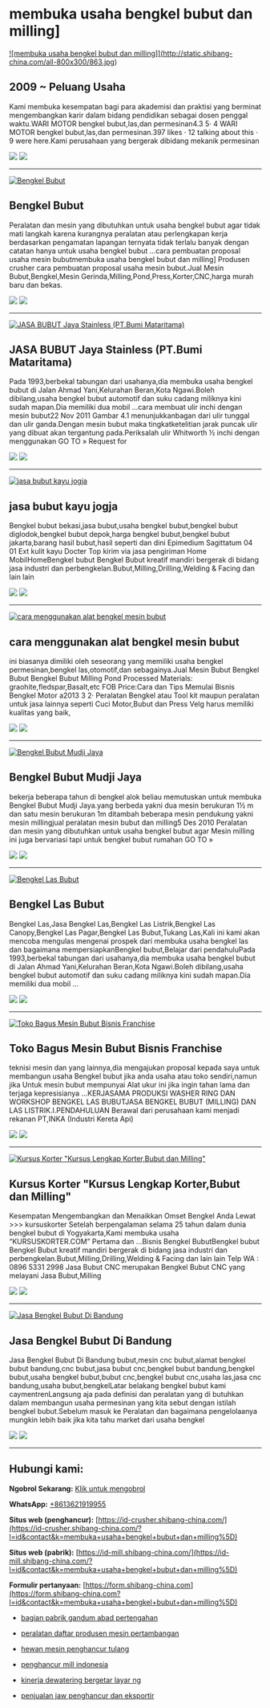 # membuka usaha bengkel bubut dan milling]

<a href="https://swt.shibang-china.com/?l=id&img&k=membuka+usaha+bengkel+bubut+dan+milling%5D" target="_blank">![membuka usaha bengkel bubut dan milling]](http://static.shibang-china.com/all-800x300/863.jpg)</a>

## 2009 ~ Peluang Usaha
Kami membuka kesempatan bagi para akademisi dan praktisi yang berminat mengembangkan karir dalam bidang pendidikan sebagai dosen penggal waktu.WARI MOTOR bengkel bubut,las,dan permesinan4.3 5· 4 WARI MOTOR bengkel bubut,las,dan permesinan.397 likes · 12 talking about this · 9 were here.Kami perusahaan yang bergerak dibidang mekanik permesinan


<a href="https://whatsapp.shibangsoft.com/WhatsApp.php" target="_blank" title="WhatsApp">![](http://static.shibang-china.com/icon/whatsapp.png)</a> <a href="https://swt.shibang-china.com/?l=id&icon&k=membuka+usaha+bengkel+bubut+dan+milling%5D" target="_blank">![](http://static.shibang-china.com/icon/chat-id.png)</a>

---

<a href="https://swt.shibang-china.com/?l=id&img&k=membuka+usaha+bengkel+bubut+dan+milling%5D" target="_blank">![Bengkel Bubut](http://static.shibang-china.com/all-800x300/164.jpg)</a>

## Bengkel Bubut
Peralatan dan mesin yang dibutuhkan untuk usaha bengkel bubut agar tidak mati langkah karena kurangnya peralatan atau perlengkapan kerja berdasarkan pengamatan lapangan ternyata tidak terlalu banyak dengan catatan hanya untuk usaha bengkel bubut …cara pembuatan proposal usaha mesin bubutmembuka usaha bengkel bubut dan milling] Produsen crusher cara pembuatan proposal usaha mesin bubut.Jual Mesin Bubut,Bengkel,Mesin Gerinda,Milling,Pond,Press,Korter,CNC,harga murah baru dan bekas.


<a href="https://whatsapp.shibangsoft.com/WhatsApp.php" target="_blank" title="WhatsApp">![](http://static.shibang-china.com/icon/whatsapp.png)</a> <a href="https://swt.shibang-china.com/?l=id&icon&k=membuka+usaha+bengkel+bubut+dan+milling%5D" target="_blank">![](http://static.shibang-china.com/icon/chat-id.png)</a>

---

<a href="https://swt.shibang-china.com/?l=id&img&k=membuka+usaha+bengkel+bubut+dan+milling%5D" target="_blank">![JASA BUBUT Jaya Stainless (PT.Bumi Mataritama)](http://static.shibang-china.com/all-800x300/1274.jpg)</a>

## JASA BUBUT Jaya Stainless (PT.Bumi Mataritama)
Pada 1993,berbekal tabungan dari usahanya,dia membuka usaha bengkel bubut di Jalan Ahmad Yani,Kelurahan Beran,Kota Ngawi.Boleh dibilang,usaha bengkel bubut automotif dan suku cadang miliknya kini sudah mapan.Dia memiliki dua mobil …cara membuat ulir inchi dengan mesin bubut22 Nov 2011 Gambar 4.1 menunjukkanbagan dari ulir tunggal dan ulir ganda.Dengan mesin bubut maka tingkatketelitian jarak puncak ulir yang dibuat akan tergantung pada.Periksalah ulir Whitworth ½ inchi dengan menggunakan GO TO » Request for


<a href="https://whatsapp.shibangsoft.com/WhatsApp.php" target="_blank" title="WhatsApp">![](http://static.shibang-china.com/icon/whatsapp.png)</a> <a href="https://swt.shibang-china.com/?l=id&icon&k=membuka+usaha+bengkel+bubut+dan+milling%5D" target="_blank">![](http://static.shibang-china.com/icon/chat-id.png)</a>

---

<a href="https://swt.shibang-china.com/?l=id&img&k=membuka+usaha+bengkel+bubut+dan+milling%5D" target="_blank">![jasa bubut kayu jogja](http://static.shibang-china.com/all-800x300/745.jpg)</a>

## jasa bubut kayu jogja
Bengkel bubut bekasi,jasa bubut,usaha bengkel bubut,bengkel bubut diglodok,bengkel bubut depok,harga bengkel bubut,bengkel bubut jakarta,barang hasil bubut,hasil seperti dan dini Epimedium Sagittatum 04 01 Ext kulit kayu Docter Top kirim via jasa pengiriman Home MobilHomeBengkel bubut Bengkel Bubut kreatif mandiri bergerak di bidang jasa industri dan perbengkelan.Bubut,Milling,Drilling,Welding & Facing dan lain lain


<a href="https://whatsapp.shibangsoft.com/WhatsApp.php" target="_blank" title="WhatsApp">![](http://static.shibang-china.com/icon/whatsapp.png)</a> <a href="https://swt.shibang-china.com/?l=id&icon&k=membuka+usaha+bengkel+bubut+dan+milling%5D" target="_blank">![](http://static.shibang-china.com/icon/chat-id.png)</a>

---

<a href="https://swt.shibang-china.com/?l=id&img&k=membuka+usaha+bengkel+bubut+dan+milling%5D" target="_blank">![cara menggunakan alat bengkel mesin bubut](http://static.shibang-china.com/all-800x300/841.jpg)</a>

## cara menggunakan alat bengkel mesin bubut
ini biasanya dimiliki oleh seseorang yang memiliki usaha bengkel permesinan,bengkel las,otomotif,dan sebagainya.Jual Mesin Bubut Bengkel Bubut Bengkel Bubut Milling Pond Processed Materials: graohite,fledspar,Basalt,etc FOB Price:Cara dan Tips Memulai Bisnis Bengkel Motor a2013 3 2· Peralatan Bengkel atau Tool kit maupun peralatan untuk jasa lainnya seperti Cuci Motor,Bubut dan Press Velg harus memiliki kualitas yang baik,


<a href="https://whatsapp.shibangsoft.com/WhatsApp.php" target="_blank" title="WhatsApp">![](http://static.shibang-china.com/icon/whatsapp.png)</a> <a href="https://swt.shibang-china.com/?l=id&icon&k=membuka+usaha+bengkel+bubut+dan+milling%5D" target="_blank">![](http://static.shibang-china.com/icon/chat-id.png)</a>

---

<a href="https://swt.shibang-china.com/?l=id&img&k=membuka+usaha+bengkel+bubut+dan+milling%5D" target="_blank">![Bengkel Bubut Mudji Jaya](http://static.shibang-china.com/all-800x300/1169.jpg)</a>

## Bengkel Bubut Mudji Jaya
bekerja beberapa tahun di bengkel alok beliau memutuskan untuk membuka Bengkel Bubut Mudji Jaya.yang berbeda yakni dua mesin berukuran 1½ m dan satu mesin berukuran 1m ditambah beberapa mesin pendukung yakni mesin millingjual peralatan mesin bubut dan milling5 Des 2010 Peralatan dan mesin yang dibutuhkan untuk usaha bengkel bubut agar Mesin milling ini juga bervariasi tapi untuk bengkel bubut rumahan GO TO »


<a href="https://whatsapp.shibangsoft.com/WhatsApp.php" target="_blank" title="WhatsApp">![](http://static.shibang-china.com/icon/whatsapp.png)</a> <a href="https://swt.shibang-china.com/?l=id&icon&k=membuka+usaha+bengkel+bubut+dan+milling%5D" target="_blank">![](http://static.shibang-china.com/icon/chat-id.png)</a>

---

<a href="https://swt.shibang-china.com/?l=id&img&k=membuka+usaha+bengkel+bubut+dan+milling%5D" target="_blank">![Bengkel Las Bubut](http://static.shibang-china.com/all-800x300/546.jpg)</a>

## Bengkel Las Bubut
Bengkel Las,Jasa Bengkel Las,Bengkel Las Listrik,Bengkel Las Canopy,Bengkel Las Pagar,Bengkel Las Bubut,Tukang Las,Kali ini kami akan mencoba mengulas mengenai prospek dari membuka usaha bengkel las dan bagaimana mempersiapkanBengkel bubut,Belajar dari pendahuluPada 1993,berbekal tabungan dari usahanya,dia membuka usaha bengkel bubut di Jalan Ahmad Yani,Kelurahan Beran,Kota Ngawi.Boleh dibilang,usaha bengkel bubut automotif dan suku cadang miliknya kini sudah mapan.Dia memiliki dua mobil …


<a href="https://whatsapp.shibangsoft.com/WhatsApp.php" target="_blank" title="WhatsApp">![](http://static.shibang-china.com/icon/whatsapp.png)</a> <a href="https://swt.shibang-china.com/?l=id&icon&k=membuka+usaha+bengkel+bubut+dan+milling%5D" target="_blank">![](http://static.shibang-china.com/icon/chat-id.png)</a>

---

<a href="https://swt.shibang-china.com/?l=id&img&k=membuka+usaha+bengkel+bubut+dan+milling%5D" target="_blank">![Toko Bagus Mesin Bubut Bisnis Franchise](http://static.shibang-china.com/all-800x300/654.jpg)</a>

## Toko Bagus Mesin Bubut Bisnis Franchise
teknisi mesin dan yang lainnya,dia mengajukan proposal kepada saya untuk membangun usaha Bengkel bubut jika anda usaha atau toko sendiri,namun jika Untuk mesin bubut mempunyai Alat ukur ini jika ingin tahan lama dan terjaga kepresisianya …KERJASAMA PRODUKSI WASHER RING DAN WORKSHOP BENGKEL LAS BUBUTJASA BENGKEL BUBUT (MILLING) DAN LAS LISTRIK.I.PENDAHULUAN Berawal dari perusahaan kami menjadi rekanan PT,INKA (Industri Kereta Api)


<a href="https://whatsapp.shibangsoft.com/WhatsApp.php" target="_blank" title="WhatsApp">![](http://static.shibang-china.com/icon/whatsapp.png)</a> <a href="https://swt.shibang-china.com/?l=id&icon&k=membuka+usaha+bengkel+bubut+dan+milling%5D" target="_blank">![](http://static.shibang-china.com/icon/chat-id.png)</a>

---

<a href="https://swt.shibang-china.com/?l=id&img&k=membuka+usaha+bengkel+bubut+dan+milling%5D" target="_blank">![Kursus Korter "Kursus Lengkap Korter,Bubut dan Milling"](http://static.shibang-china.com/all-800x300/31.jpg)</a>

## Kursus Korter "Kursus Lengkap Korter,Bubut dan Milling"
Kesempatan Mengembangkan dan Menaikkan Omset Bengkel Anda Lewat >>> kursuskorter Setelah berpengalaman selama 25 tahun dalam dunia bengkel bubut di Yogyakarta,Kami membuka usaha “KURSUSKORTER.COM” Pertama dan …Bisnis Bengkel BubutBengkel bubut Bengkel Bubut kreatif mandiri bergerak di bidang jasa industri dan perbengkelan.Bubut,Milling,Drilling,Welding & Facing dan lain lain Telp WA : 0896 5331 2998 Jasa Bubut CNC merupakan Bengkel Bubut CNC yang melayani Jasa Bubut,Milling


<a href="https://whatsapp.shibangsoft.com/WhatsApp.php" target="_blank" title="WhatsApp">![](http://static.shibang-china.com/icon/whatsapp.png)</a> <a href="https://swt.shibang-china.com/?l=id&icon&k=membuka+usaha+bengkel+bubut+dan+milling%5D" target="_blank">![](http://static.shibang-china.com/icon/chat-id.png)</a>

---

<a href="https://swt.shibang-china.com/?l=id&img&k=membuka+usaha+bengkel+bubut+dan+milling%5D" target="_blank">![Jasa Bengkel Bubut Di Bandung](http://static.shibang-china.com/all-800x300/522.jpg)</a>

## Jasa Bengkel Bubut Di Bandung
Jasa Bengkel Bubut Di Bandung bubut,mesin cnc bubut,alamat bengkel bubut bandung,cnc bubut,jasa bubut cnc,bengkel bubut bandung,bengkel bubut,usaha bengkel bubut,bubut cnc,bengkel bubut cnc,usaha las,jasa cnc bandung,usaha bubut,bengkelLatar belakang bengkel bubut kami caymentrenLangsung aja pada definisi dan peralatan yang di butuhkan dalam membangun usaha permesinan yang kita sebut dengan istilah bengkel bubut.Sebelum masuk ke Peralatan dan bagaimana pengelolaanya mungkin lebih baik jika kita tahu market dari usaha bengkel


<a href="https://whatsapp.shibangsoft.com/WhatsApp.php" target="_blank" title="WhatsApp">![](http://static.shibang-china.com/icon/whatsapp.png)</a> <a href="https://swt.shibang-china.com/?l=id&icon&k=membuka+usaha+bengkel+bubut+dan+milling%5D" target="_blank">![](http://static.shibang-china.com/icon/chat-id.png)</a>

---
## Hubungi kami:

**Ngobrol Sekarang:** [Klik untuk mengobrol](https://swt.shibang-china.com?l=id&contact&k=membuka+usaha+bengkel+bubut+dan+milling%5D)

**WhatsApp:**  [+8613621919955](https://whatsapp.shibangsoft.com/WhatsApp.php)

**Situs web (penghancur):** [https://id-crusher.shibang-china.com/](https://id-crusher.shibang-china.com/?l=id&contact&k=membuka+usaha+bengkel+bubut+dan+milling%5D)

**Situs web (pabrik):** [https://id-mill.shibang-china.com/](https://id-mill.shibang-china.com/?l=id&contact&k=membuka+usaha+bengkel+bubut+dan+milling%5D)

**Formulir pertanyaan:** [https://form.shibang-china.com](https://form.shibang-china.com?l=id&contact&k=membuka+usaha+bengkel+bubut+dan+milling%5D)

* [bagian pabrik gandum abad pertengahan](../21/bagian%20pabrik%20gandum%20abad%20pertengahan.md)

* [peralatan daftar produsen mesin pertambangan](../23/peralatan%20daftar%20produsen%20mesin%20pertambangan.md)

* [hewan mesin penghancur tulang](../23/hewan%20mesin%20penghancur%20tulang.md)

* [penghancur mill indonesia](../29/penghancur%20mill%20indonesia.md)

* [kinerja dewatering bergetar layar ng](../30/kinerja%20dewatering%20bergetar%20layar%20ng.md)

* [penjualan jaw penghancur dan eksportir](../30/penjualan%20jaw%20penghancur%20dan%20eksportir.md)